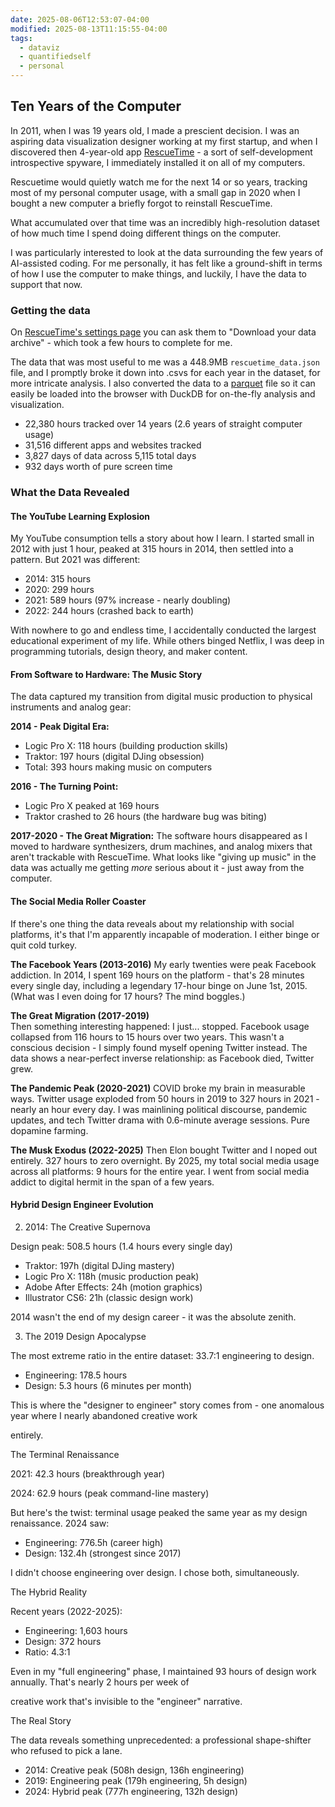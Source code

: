 ```yaml
---
date: 2025-08-06T12:53:07-04:00
modified: 2025-08-13T11:15:55-04:00
tags:
  - dataviz
  - quantifiedself
  - personal
---
```

## Ten Years of the Computer

In 2011, when I was 19 years old, I made a prescient decision. I was an aspiring data visualization designer working at my first startup, and when I discovered then 4-year-old app [RescueTime](https://www.ycombinator.com/companies/rescuetime) - a sort of self-development introspective spyware, I immediately installed it on all of my computers.

Rescuetime would quietly watch me for the next 14 or so years, tracking most of my personal computer usage, with a small gap in 2020 when I bought a new computer a briefly forgot to reinstall RescueTime.

What accumulated over that time was an incredibly high-resolution dataset of how much time I spend doing different things on the computer.

I was particularly interested to look at the data surrounding the few years of AI-assisted coding. For me personally, it has felt like a ground-shift in terms of how I use the computer to make things, and luckily, I have the data to support that now.

### Getting the data

On [RescueTime's settings page](https://www.rescuetime.com/rtx/settings/data) you can ask them to "Download your data archive" - which took a few hours to complete for me.

The data that was most useful to me was a 448.9MB `rescuetime_data.json` file, and I promptly broke it down into .csvs for each year in the dataset, for more intricate analysis. I also converted the data to a [parquet](https://parquet.apache.org) file so it can easily be loaded into the browser with DuckDB for on-the-fly analysis and visualization.

  - 22,380 hours tracked over 14 years (2.6 years of straight computer usage)
  - 31,516 different apps and websites tracked
  - 3,827 days of data across 5,115 total days
  - 932 days worth of pure screen time

### What the Data Revealed

#### The YouTube Learning Explosion

My YouTube consumption tells a story about how I learn. I started small in 2012 with just 1 hour, peaked at 315 hours in 2014, then settled into a pattern. But 2021 was different:

- 2014: 315 hours
- 2020: 299 hours
- 2021: 589 hours (97% increase - nearly doubling)  
- 2022: 244 hours (crashed back to earth)

With nowhere to go and endless time, I accidentally conducted the largest educational experiment of my life. While others binged Netflix, I was deep in programming tutorials, design theory, and maker content.

#### From Software to Hardware: The Music Story

The data captured my transition from digital music production to physical instruments and analog gear:

**2014 - Peak Digital Era:**
- Logic Pro X: 118 hours (building production skills)
- Traktor: 197 hours (digital DJing obsession)  
- Total: 393 hours making music on computers

**2016 - The Turning Point:**
- Logic Pro X peaked at 169 hours
- Traktor crashed to 26 hours (the hardware bug was biting)

**2017-2020 - The Great Migration:**
The software hours disappeared as I moved to hardware synthesizers, drum machines, and analog mixers that aren't trackable with RescueTime. What looks like "giving up music" in the data was actually me getting *more* serious about it - just away from the computer.

#### The Social Media Roller Coaster

If there's one thing the data reveals about my relationship with social platforms, it's that I'm apparently incapable of moderation. I either binge or quit cold turkey.

**The Facebook Years (2013-2016)**
My early twenties were peak Facebook addiction. In 2014, I spent 169 hours on the platform - that's 28 minutes every single day, including a legendary 17-hour binge on June 1st, 2015. (What was I even doing for 17 hours? The mind boggles.)

**The Great Migration (2017-2019)**  
Then something interesting happened: I just... stopped. Facebook usage collapsed from 116 hours to 15 hours over two years. This wasn't a conscious decision - I simply found myself opening Twitter instead. The data shows a near-perfect inverse relationship: as Facebook died, Twitter grew.

**The Pandemic Peak (2020-2021)**
COVID broke my brain in measurable ways. Twitter usage exploded from 50 hours in 2019 to 327 hours in 2021 - nearly an hour every day. I was mainlining political discourse, pandemic updates, and tech Twitter drama with 0.6-minute average sessions. Pure dopamine farming.

**The Musk Exodus (2022-2025)**
Then Elon bought Twitter and I noped out entirely. 327 hours to zero overnight. By 2025, my total social media usage across all platforms: 9 hours for the entire year. I went from social media addict to digital hermit in the span of a few years.

#### Hybrid Design Engineer Evolution

2. 2014: The Creative Supernova

  Design peak: 508.5 hours (1.4 hours every single day)

  - Traktor: 197h (digital DJing mastery)
  - Logic Pro X: 118h (music production peak)
  - Adobe After Effects: 24h (motion graphics)
  - Illustrator CS6: 21h (classic design work)

  2014 wasn't the end of my design career - it was the absolute zenith.

  3. The 2019 Design Apocalypse

  The most extreme ratio in the entire dataset: 33.7:1 engineering to design.

  - Engineering: 178.5 hours
  - Design: 5.3 hours (6 minutes per month)

  This is where the "designer to engineer" story comes from - one anomalous year where I nearly abandoned creative work

  entirely.

  The Terminal Renaissance

  2021: 42.3 hours (breakthrough year)

  2024: 62.9 hours (peak command-line mastery)

  But here's the twist: terminal usage peaked the same year as my design renaissance. 2024 saw:

  - Engineering: 776.5h (career high)
  - Design: 132.4h (strongest since 2017)

  I didn't choose engineering over design. I chose both, simultaneously.

  The Hybrid Reality

  Recent years (2022-2025):

  - Engineering: 1,603 hours
  - Design: 372 hours
  - Ratio: 4.3:1

  Even in my "full engineering" phase, I maintained 93 hours of design work annually. That's nearly 2 hours per week of

  creative work that's invisible to the "engineer" narrative.

  The Real Story

  The data reveals something unprecedented: a professional shape-shifter who refused to pick a lane.

  - 2014: Creative peak (508h design, 136h engineering)
  - 2019: Engineering peak (179h engineering, 5h design)
  - 2024: Hybrid peak (777h engineering, 132h design)